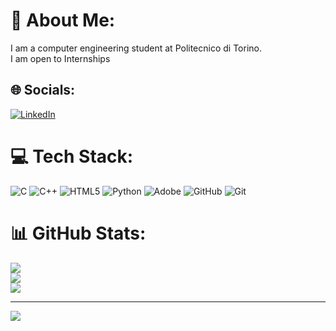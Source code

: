 # 💫 About Me:
I am a computer engineering student at Politecnico di Torino.<br>I am open to Internships


## 🌐 Socials:
[![LinkedIn](https://img.shields.io/badge/LinkedIn-%230077B5.svg?logo=linkedin&logoColor=white)](https://linkedin.com/in/https://www.linkedin.com/in/ahmet-mete-u%C3%A7ar-9b3b22170/) 

# 💻 Tech Stack:
![C](https://img.shields.io/badge/c-%2300599C.svg?style=for-the-badge&logo=c&logoColor=white) ![C++](https://img.shields.io/badge/c++-%2300599C.svg?style=for-the-badge&logo=c%2B%2B&logoColor=white) ![HTML5](https://img.shields.io/badge/html5-%23E34F26.svg?style=for-the-badge&logo=html5&logoColor=white) ![Python](https://img.shields.io/badge/python-3670A0?style=for-the-badge&logo=python&logoColor=ffdd54) ![Adobe](https://img.shields.io/badge/adobe-%23FF0000.svg?style=for-the-badge&logo=adobe&logoColor=white) ![GitHub](https://img.shields.io/badge/github-%23121011.svg?style=for-the-badge&logo=github&logoColor=white) ![Git](https://img.shields.io/badge/git-%23F05033.svg?style=for-the-badge&logo=git&logoColor=white)
# 📊 GitHub Stats:
![](https://github-readme-stats.vercel.app/api?username=UcarAhmetMete&theme=dark&hide_border=false&include_all_commits=false&count_private=false)<br/>
![](https://github-readme-streak-stats.herokuapp.com/?user=UcarAhmetMete&theme=dark&hide_border=false)<br/>
![](https://github-readme-stats.vercel.app/api/top-langs/?username=UcarAhmetMete&theme=dark&hide_border=false&include_all_commits=false&count_private=false&layout=compact)

---
[![](https://visitcount.itsvg.in/api?id=UcarAhmetMete&icon=0&color=0)](https://visitcount.itsvg.in)

<!-- Proudly created with GPRM ( https://gprm.itsvg.in ) -->
